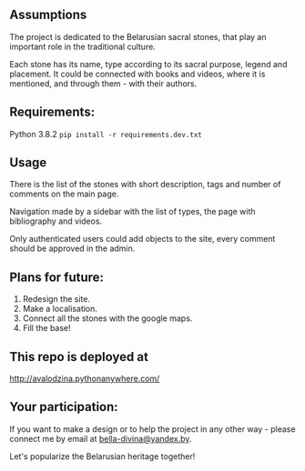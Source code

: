 ## Assumptions
The project is dedicated to the Belarusian sacral stones, that play an important role in the traditional culture. 

Each stone has its name, type according to its sacral purpose, legend and placement. It could be connected 
with books and videos, where it is mentioned, and through them - with their authors.

## Requirements: 
Python 3.8.2
`pip install -r requirements.dev.txt`

## Usage
There is the list of the stones with short description, tags and number of comments on the main page.

Navigation made by a sidebar with the list of types, the page with bibliography and videos.

Only authenticated users could add objects to the site, every comment should be approved in the admin.

## Plans for future:
1. Redesign the site.
2. Make a localisation.
3. Connect all the stones with the google maps.
4. Fill the base!

## This repo is deployed at
http://avalodzina.pythonanywhere.com/

## Your participation:
If you want to make a design or to help the project in any other way - 
please connect me by email at bella-divina@yandex.by.

Let's popularize the Belarusian heritage together!
